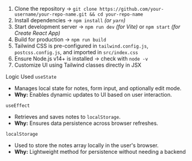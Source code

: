1. Clone the repository → `git clone https://github.com/your-username/your-repo-name.git && cd your-repo-name`  
2. Install dependencies → `npm install` *(or `yarn`)*  
3. Start development server → `npm run dev` *(for Vite)* or `npm start` *(for Create React App)*  
4. Build for production → `npm run build`  
5. Tailwind CSS is pre-configured in `tailwind.config.js`, `postcss.config.js`, and imported in `src/index.css`  
6. Ensure Node.js v14+ is installed → check with `node -v`  
7. Customize UI using Tailwind classes directly in JSX

Logic Used
`useState`
- Manages local state for notes, form input, and optionally edit mode.
- **Why:** Enables dynamic updates to UI based on user interaction.

`useEffect`
- Retrieves and saves notes to `localStorage`.
- **Why:** Ensures data persistence across browser refreshes.

`localStorage`
- Used to store the notes array locally in the user's browser.
- **Why:** Lightweight method for persistence without needing a backend
